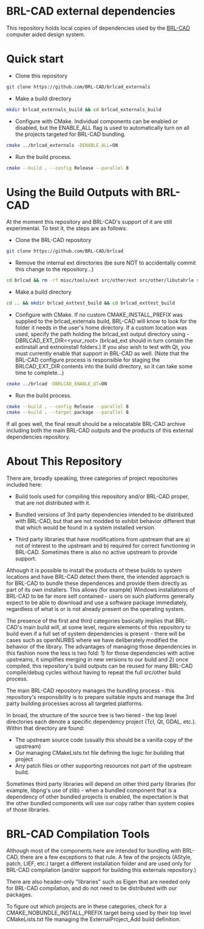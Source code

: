 # BRL-CAD external dependencies

This repository holds local copies of dependencies used by the [BRL-CAD](https://github.com/BRL-CAD/brlcad) computer aided design system.

# Quick start

* Clone this repository
```sh
git clone https://github.com/BRL-CAD/brlcad_externals
```
* Make a build directory
```sh
mkdir brlcad_externals_build && cd brlcad_externals_build
```
* Configure with CMake.  Individual components can be enabled or disabled, but the ENABLE_ALL flag is used to automatically turn on all the projects targeted for BRL-CAD bundling.
```sh
cmake ../brlcad_externals -DENABLE_ALL=ON
```
* Run the build process.
```sh
cmake --build . --config Release --parallel 8
```

# Using the Build Outputs with BRL-CAD

At the moment this repository and BRL-CAD's support of it are still experimental.
To test it, the steps are as follows:

* Clone the BRL-CAD repository
```sh
git clone https://github.com/BRL-CAD/brlcad
```
* Remove the internal ext directories (be sure NOT to accidentally commit this change to the repository...)
```sh
cd brlcad && rm -rf misc/tools/ext src/other/ext src/other/libutahrle src/other/openNURBS
```
* Make a build directory
```sh
cd .. && mkdir brlcad_exttest_build && cd brlcad_exttest_build
```
* Configure with CMake.  If no custom CMAKE_INSTALL_PREFIX was supplied to the brlcad_externals build, BRL-CAD will know to look for the folder it needs in the user's home directory. If a custom location was used, specify the path holding the brlcad_ext output directory using -DBRLCAD_EXT_DIR=<your_root> (brlcad_ext should in turn contain the extinstall and extnoinstall folders.)  If you also wish to test with Qt, you must currently enable that support in BRL-CAD as well.  (Note that the BRL-CAD configure process is responsible for staging the BRLCAD_EXT_DIR contents into the build directory, so it can take some time to complete...)
```sh
cmake ../brlcad -DBRLCAD_ENABLE_QT=ON
```
* Run the build process.
```sh
cmake --build . --config Release --parallel 8
cmake --build . --target package --parallel 8
```

If all goes well, the final result should be a relocatable BRL-CAD archive
including both the main BRL-CAD outputs and the products of this external
dependencies repository.


# About This Repository

There are, broadly speaking, three categories of project repositories
included here:

* Build tools used for compiling this repository and/or BRL-CAD proper, that
  are not distributed with it.

* Bundled versions of 3rd party dependencies intended to be distributed with
  BRL-CAD, but that are not modded to exhibit behavior different that that
  which would be found in a system installed version.

* Third party libraries that have modifications from upstream that are a) not
  of interest to the upstream and b) required for correct functioning in
  BRL-CAD.  Sometimes there is also no active upstream to provide support.

Although it is possible to install the products of these builds to system
locations and have BRL-CAD detect them there, the intended approach is for
BRL-CAD to bundle these dependences and provide them directly as part of its
own installers.  This allows (for example) Windows installations of BRL-CAD to
be far more self contained - users on such platforms generally expect to be
able to download and use a software package immediately, regardless of what is
or is not already present on the operating system.

The presence of the first and third categories basically implies that BRL-CAD's
main build will, at some level, require elements of this repository to build
even if a full set of system dependencies is present - there will be cases such
as openNURBS where we have deliberately modified the behavior of the library.
The advantages of managing those dependencies in this fashion none the less is
two fold: 1) for those dependencies with active upstreams, it simplifies
merging in new versions to our build and 2) once compiled, this repository's
build outputs can be reused for many BRL-CAD compile/debug cycles without
having to repeat the full src/other build process.

The main BRL-CAD repository manages the bundling process - this repository's
responsibility is to prepare suitable inputs and manage the 3rd party building
processes across all targeted platforms.

In broad, the structure of the source tree is two tiered - the top level directories
each denote a specific dependency project (Tcl, Qt, GDAL, etc.).  Within that
directory are found:

* The upstream source code (usually this should be a vanilla copy of the upstream)
* Our managing CMakeLists.txt file defining the logic for building that project
* Any patch files or other supporting resources not part of the upstream build.

Sometimes third party libraries will depend on other third party libraries (for
example, libpng's use of zlib) - when a bundled component that is a dependency
of other bundled projects is enabled, the expectation is that the other bundled
components will use our copy rather than system copies of those libraries.

# BRL-CAD Compilation Tools

Although most of the components here are intended for bundling with BRL-CAD,
there are a few exceptions to that rule.  A few of the projects (AStyle, patch,
LIEF, etc.) target a different installation folder and are used only for
BRL-CAD compilation (and/or support for building this externals repository.)

There are also header-only "libraries" such as Eigen that are needed only
for BRL-CAD compilation, and do not need to be distributed with our packages.

To figure out which projects are in these categories, check for a
CMAKE_NOBUNDLE_INSTALL_PREFIX target being used by their top level
CMakeLists.txt file managing the ExternalProject_Add build definition.

